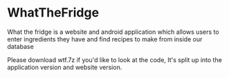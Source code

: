 # WhatTheFridge
What the fridge is a website and android application which allows users to enter ingredients they have and find recipes to make from inside our database

Please download wtf.7z if you'd like to look at the code, It's split up into the application version and website version.

